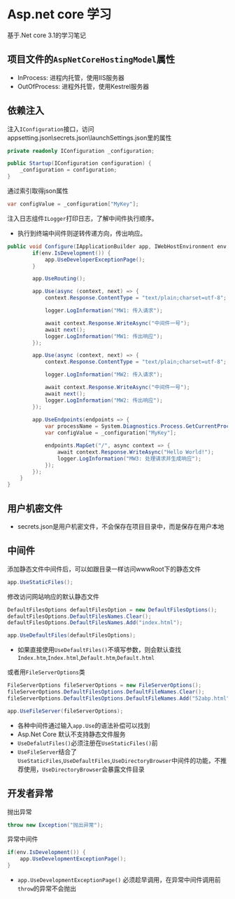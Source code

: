 # Asp.net core 学习

基于.Net core 3.1的学习笔记

## 项目文件的`AspNetCoreHostingModel`属性
- InProcess: 进程内托管，使用IIS服务器
- OutOfProcess: 进程外托管，使用Kestrel服务器

## 依赖注入

注入`IConfiguration`接口，访问appsetting.json\secrets.json\launchSettings.json里的属性

```c#
private readonly IConfiguration _configuration;

public Startup(IConfiguration configuration) {
    _configuration = configuration;
}
```

通过索引取得json属性

```c#
var configValue = _configuration["MyKey"];
```

注入日志组件`ILogger`打印日志，了解中间件执行顺序。
- 执行到终端中间件则逆转传递方向，传出响应。

```c#
public void Configure(IApplicationBuilder app, IWebHostEnvironment env, ILogger<Startup> logger) {
        if(env.IsDevelopment()) {
            app.UseDeveloperExceptionPage();
        }

        app.UseRouting();

        app.Use(async (context, next) => {
            context.Response.ContentType = "text/plain;charset=utf-8";

            logger.LogInformation("MW1: 传入请求");

            await context.Response.WriteAsync("中间件一号");
            await next();
            logger.LogInformation("MW1: 传出响应");
        });

        app.Use(async (context, next) => {
            context.Response.ContentType = "text/plain;charset=utf-8";

            logger.LogInformation("MW2: 传入请求");

            await context.Response.WriteAsync("中间件一号");
            await next();
            logger.LogInformation("MW2: 传出响应");
        });
        
        app.UseEndpoints(endpoints => {
            var processName = System.Diagnostics.Process.GetCurrentProcess().ProcessName;
            var configValue = _configuration["MyKey"];

            endpoints.MapGet("/", async context => {
                await context.Response.WriteAsync("Hello World!");
                logger.LogInformation("MW3: 处理请求并生成响应");
            });
        });
    }
}        
```

## 用户机密文件

- secrets.json是用户机密文件，不会保存在项目目录中，而是保存在用户本地

## 中间件

添加静态文件中间件后，可以如跟目录一样访问wwwRoot下的静态文件

```c#
app.UseStaticFiles();
```

修改访问网站响应的默认静态文件

```c#
DefaultFilesOptions defaultFilesOption = new DefaultFilesOptions();
defaultFilesOptions.DefaultFilesNames.Clear();
defaultFilesOptions.DefaultFilesNames.Add("index.html");

app.UseDefaultFiles(defaultFilesOptions);
```

- 如果直接使用`UseDefaultFiles()`不填写参数，则会默认查找`Index.htm`,`Index.html`,`Default.htm`,`Default.html`

或者用`FileServerOptions`类

```c#
FileServerOptions fileServerOptions = new FileServerOptions();
fileServerOptions.DefaultFilesOptions.DefaultFileNames.Clear();
fileServerOptions.DefaultFilesOptions.DefaultFileNames.Add("52abp.html");

app.UseFileServer(fileServerOptions);
```

- 各种中间件通过输入`app.Use`的语法补偿可以找到
- Asp.Net Core 默认不支持静态文件服务
- `UseDefalutFiles()`必须注册在`UseStaticFiles()`前
- `UseFileServer`结合了`UseStaticFiles`,`UseDefaultFiles`,`UseDirectoryBrowser`中间件的功能，不推荐使用，`UseDirectoryBrowser`会暴露文件目录

## 开发者异常

抛出异常

```c#
throw new Exception("抛出异常");
```

异常中间件

```c#
if(env.IsDevelopment()) {
    app.UseDevelopmentExceptionPage();
}
```

- `app.UseDevelopmentExceptionPage()` 必须趁早调用，在异常中间件调用前`throw`的异常不会抛出

